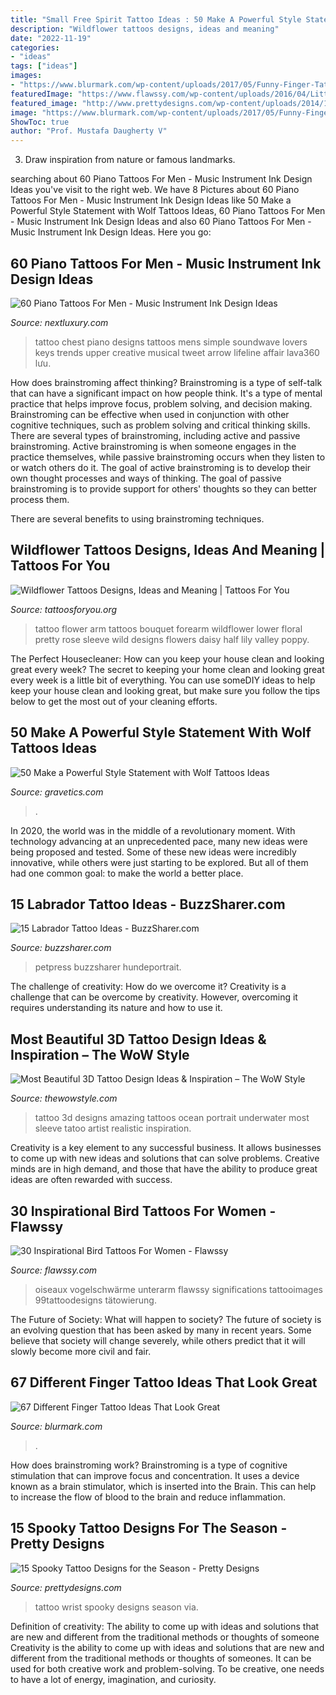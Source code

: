 ```yaml
---
title: "Small Free Spirit Tattoo Ideas : 50 Make A Powerful Style Statement With Wolf Tattoos Ideas"
description: "Wildflower tattoos designs, ideas and meaning"
date: "2022-11-19"
categories:
- "ideas"
tags: ["ideas"]
images:
- "https://www.blurmark.com/wp-content/uploads/2017/05/Funny-Finger-Tattoo.jpg"
featuredImage: "https://www.flawssy.com/wp-content/uploads/2016/04/Little-Black-Bird-Tattoo-Design.jpg"
featured_image: "http://www.prettydesigns.com/wp-content/uploads/2014/10/Wrist-Tattoo.jpg"
image: "https://www.blurmark.com/wp-content/uploads/2017/05/Funny-Finger-Tattoo.jpg"
ShowToc: true
author: "Prof. Mustafa Daugherty V"
---
```



3. Draw inspiration from nature or famous landmarks.

	

		
searching about 60 Piano Tattoos For Men - Music Instrument Ink Design Ideas you've visit to the right web. We have 8 Pictures about 60 Piano Tattoos For Men - Music Instrument Ink Design Ideas like 50 Make a Powerful Style Statement with Wolf Tattoos Ideas, 60 Piano Tattoos For Men - Music Instrument Ink Design Ideas and also 60 Piano Tattoos For Men - Music Instrument Ink Design Ideas. Here you go:
		
    
## 60 Piano Tattoos For Men - Music Instrument Ink Design Ideas

<img loading=lazy src="http://nextluxury.com/wp-content/uploads/small-simple-mens-soundwave-with-piano-keys-upper-chest-tattoo-design.jpg" onerror="this.onerror=null;this.src='https://tse2.mm.bing.net/th?id=OIP.HXL5gqxBvHvmo392ocGTnAHaHa&amp;pid=15.1';" alt="60 Piano Tattoos For Men - Music Instrument Ink Design Ideas">

_Source: nextluxury.com_

>tattoo chest piano designs tattoos mens simple soundwave lovers keys trends upper creative musical tweet arrow lifeline affair lava360 lưu. 

	

How does brainstroming affect thinking?
Brainstroming is a type of self-talk that can have a significant impact on how people think. It's a type of mental practice that helps improve focus, problem solving, and decision making. Brainstroming can be effective when used in conjunction with other cognitive techniques, such as problem solving and critical thinking skills.
There are several types of brainstroming, including active and passive brainstroming. Active brainstroming is when someone engages in the practice themselves, while passive brainstroming occurs when they listen to or watch others do it. The goal of active brainstroming is to develop their own thought processes and ways of thinking. The goal of passive brainstroming is to provide support for others' thoughts so they can better process them.

There are several benefits to using brainstroming techniques.

    
## Wildflower Tattoos Designs, Ideas And Meaning | Tattoos For You

<img loading=lazy src="https://www.tattoosforyou.org/wp-content/uploads/2016/11/Wildflower-Tattoo-Forearm.jpg" onerror="this.onerror=null;this.src='https://tse1.mm.bing.net/th?id=OIP.K--1Sw4BvXBYC-ChXoqWNAHaLG&amp;pid=15.1';" alt="Wildflower Tattoos Designs, Ideas and Meaning | Tattoos For You">

_Source: tattoosforyou.org_

>tattoo flower arm tattoos bouquet forearm wildflower lower floral pretty rose sleeve wild designs flowers daisy half lily valley poppy. 

	

The Perfect Housecleaner: How can you keep your house clean and looking great every week?
The secret to keeping your home clean and looking great every week is a little bit of everything. You can use someDIY ideas to help keep your house clean and looking great, but make sure you follow the tips below to get the most out of your cleaning efforts.

    
## 50 Make A Powerful Style Statement With Wolf Tattoos Ideas

<img loading=lazy src="https://www.gravetics.com/wp-content/uploads/2017/04/wolf-wolftattoos-blackandgreytattoos-spiritanimal.jpg" onerror="this.onerror=null;this.src='https://tse2.mm.bing.net/th?id=OIP.s_4IKpxpMHpo1pMLpXdlrAHaHa&amp;pid=15.1';" alt="50 Make a Powerful Style Statement with Wolf Tattoos Ideas">

_Source: gravetics.com_

>. 

	

In 2020, the world was in the middle of a revolutionary moment. With technology advancing at an unprecedented pace, many new ideas were being proposed and tested. Some of these new ideas were incredibly innovative, while others were just starting to be explored. But all of them had one common goal: to make the world a better place.

    
## 15 Labrador Tattoo Ideas - BuzzSharer.com

<img loading=lazy src="https://buzzsharer.com/wp-content/uploads/2021/01/5-8.jpg" onerror="this.onerror=null;this.src='https://tse4.mm.bing.net/th?id=OIP.8HaYRc5jPnXFHOV_C4-9vAHaI5&amp;pid=15.1';" alt="15 Labrador Tattoo Ideas - BuzzSharer.com">

_Source: buzzsharer.com_

>petpress buzzsharer hundeportrait. 

	

The challenge of creativity: How do we overcome it?
Creativity is a challenge that can be overcome by creativity. However, overcoming it requires understanding its nature and how to use it.

    
## Most Beautiful 3D Tattoo Design Ideas &amp; Inspiration – The WoW Style

<img loading=lazy src="http://thewowstyle.com/wp-content/uploads/2014/10/3511.jpg" onerror="this.onerror=null;this.src='https://tse4.mm.bing.net/th?id=OIP.BL7qpDqx_N1w8KXdKgeS0QHaLF&amp;pid=15.1';" alt="Most Beautiful 3D Tattoo Design Ideas &amp; Inspiration – The WoW Style">

_Source: thewowstyle.com_

>tattoo 3d designs amazing tattoos ocean portrait underwater most sleeve tatoo artist realistic inspiration. 

	

Creativity is a key element to any successful business. It allows businesses to come up with new ideas and solutions that can solve problems. Creative minds are in high demand, and those that have the ability to produce great ideas are often rewarded with success.

    
## 30 Inspirational Bird Tattoos For Women - Flawssy

<img loading=lazy src="https://www.flawssy.com/wp-content/uploads/2016/04/Little-Black-Bird-Tattoo-Design.jpg" onerror="this.onerror=null;this.src='https://tse4.mm.bing.net/th?id=OIP.h7EkDsmEde-OsoK-hMyKwAHaLH&amp;pid=15.1';" alt="30 Inspirational Bird Tattoos For Women - Flawssy">

_Source: flawssy.com_

>oiseaux vogelschwärme unterarm flawssy significations tattooimages 99tattoodesigns tätowierung. 

	

The Future of Society: What will happen to society?
The future of society is an evolving question that has been asked by many in recent years. Some believe that society will change severely, while others predict that it will slowly become more civil and fair.

    
## 67 Different Finger Tattoo Ideas That Look Great

<img loading=lazy src="https://www.blurmark.com/wp-content/uploads/2017/05/Funny-Finger-Tattoo.jpg" onerror="this.onerror=null;this.src='https://tse3.mm.bing.net/th?id=OIP.GAox5kswg5ofZpdpu49l-QHaNK&amp;pid=15.1';" alt="67 Different Finger Tattoo Ideas That Look Great">

_Source: blurmark.com_

>. 

	

How does brainstroming work?
Brainstroming is a type of cognitive stimulation that can improve focus and concentration. It uses a device known as a brain stimulator, which is inserted into the Brain. This can help to increase the flow of blood to the brain and reduce inflammation.

    
## 15 Spooky Tattoo Designs For The Season - Pretty Designs

<img loading=lazy src="http://www.prettydesigns.com/wp-content/uploads/2014/10/Wrist-Tattoo.jpg" onerror="this.onerror=null;this.src='https://tse2.mm.bing.net/th?id=OIP.jDLoEO6Eg5TjDzp7Goqw5QHaLH&amp;pid=15.1';" alt="15 Spooky Tattoo Designs for the Season - Pretty Designs">

_Source: prettydesigns.com_

>tattoo wrist spooky designs season via. 

	

Definition of creativity: The ability to come up with ideas and solutions that are new and different from the traditional methods or thoughts of someone
Creativity is the ability to come up with ideas and solutions that are new and different from the traditional methods or thoughts of someones. It can be used for both creative work and problem-solving. To be creative, one needs to have a lot of energy, imagination, and curiosity.

